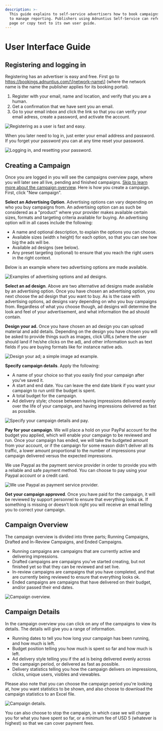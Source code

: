 ```yaml
---
description: >-
  This guide explains to self-service advertisers how to book campaigns, and how
  to manage reporting. Publishers using Adnuntius Self-Service can refer to this
  page or copy text to its own user guide.
---
```


# User Interface Guide

## Registering and logging in

Registering has an advertiser is easy and free. First go to https://bookings.adnuntius.com/\[network-name\] \(where the network name is the name the publisher applies for its booking portal\). 

1. Register with your email, name and location, and verify that you are a human. 
2. Get a confirmation that we have sent you an email.
3. Go to your email inbox and click the link so that you can verify your email adress, create a password, and activate the account. 

![Registering as a user is fast and easy.](../../.gitbook/assets/ss-registration-process.png)

When you later need to log in, just enter your email address and password. If you forget your password you can at any time reset your password.

![Logging in, and resetting your password.](../../.gitbook/assets/ss-login%20%281%29.png)

## Creating a Campaign

Once you are logged in you will see the campaigns overview page, where you will later see all live, pending and finished campaigns. [Skip to learn more about the campaign overview](https://docs.adnuntius.com/onboarding-guides/adnuntius-self-service/user-interface-guide#campaign-overview). Here is how you create a campaign. First, click "New campaign".

**Select an Advertising Option**. Advertising options can vary depending on who you buy campaigns from. An advertising option can as such be considered as a "product" where your provider makes available certain sizes, formats and targeting criteria available for buying. An advertising option will in all cases include the following: 

* A name and optional description, to explain the options you can choose. 
* Available sizes \(width x height\) for each option, so that you can see how big the ads will be. 
* Available ad designs \(see below\). 
* Any preset targeting \(optional\) to ensure that you reach the right users in the right context.

Below is an example where two advertising options are made available.

![Examples of advertising options and ad designs.](../../.gitbook/assets/ss-ad-options-and-designs.png)

**Select an ad design**. Above are two alternative ad designs made available by an advertising option. Once you have chosen an advertising option, you next choose the ad design that you want to buy. As is the case with advertising options, ad designs vary depending on who you buy campaigns from. Regardless of what you choose though, ad designs will determine the look and feel of your advertisement, and what information the ad should contain. 

**Design your ad.** Once you have chosen an ad design you can upload material and add details. Depending on the design you have chosen you will be asked to provide things such as images, click URLs \(where the user should land if he/she clicks on the ad\), and other information such as text fields if you are buying formats like for instance native ads. 

![Design your ad; a simple image ad example.](../../.gitbook/assets/design-your-ad.png)

**Specify campaign details**. Apply the following: 

* A name of your choice so that you easily find your campaign after you've saved it. 
* A start and end date. You can leave the end date blank if you want your campaign to run until the budget is spent. 
* A total budget for the campaign.
* Ad delivery style; choose between having impressions delivered evenly over the life of your campaign, and having impressions delivered as fast as possible. 

![Specify your campaign details and pay.](../../.gitbook/assets/specify-campaign-details.png)

**Pay for your campaign**. We will place a hold on your PayPal account for the budget you applied, which will enable your campaign to be reviewed and run. Once your campaign has ended, we will take the budgeted amount from your account, or if the campaign for some reason didn't deliver all its traffic, a lower amount proportional to the number of impressions your campaign delivered versus the expected impressions.

We use Paypal as the payment service provider in order to provide you with a reliable and safe payment method. You can choose to pay using your Paypal account or a credit card. 

![We use Paypal as payment service provider.](../../.gitbook/assets/paypal.png)

**Get your campaign approved**. Once you have paid for the campaign, it will be reviewed by support personnel to ensure that everything looks ok. If something is missing or doesn't look right you will receive an email telling you to correct your campaign.

## Campaign Overview

The campaign overview is divided into three parts; Running Campaigns, Drafted and In-Review Campaigns, and Ended Campaigns.

* Running campaigns are campaigns that are currently active and delivering impressions. 
* Drafted campaigns are campaigns you've started creating, but not finished yet so that they can be reviewed and set live. 
* In-review campaigns are campaigns that you have completed, and that are currently being reviewed to ensure that everything looks ok. 
* Ended campaigns are campaigns that have delivered on their budget, and/or passed their end dates. 

![Campaign overview.](../../.gitbook/assets/campaign-overview.png)

## Campaign Details

In the campaign overview you can click on any of the campaigns to view its details. The details will give you a range of information.

* Running dates to tell you how long your campaign has been running, and how much is left. 
* Budget position telling you how much is spent so far and how much is left. 
* Ad delivery style telling you if the ad is being delivered evenly across the campaign period, or delivered as fast as possible. 
* Delivery statistics telling you how the campaign delivers on impressions, clicks, unique users, visibles and viewables. 

Please also note that you can choose the campaign period you're looking at, how you want statistics to be shown, and also choose to download the campaign statistics to an Excel file.

![Campaign details.](../../.gitbook/assets/campaign-details.png)

You can also choose to stop the campaign, in which case we will charge you for what you have spent so far, or a minimum fee of USD 5 \(whatever is highest\) so that we can cover payment fees. 

